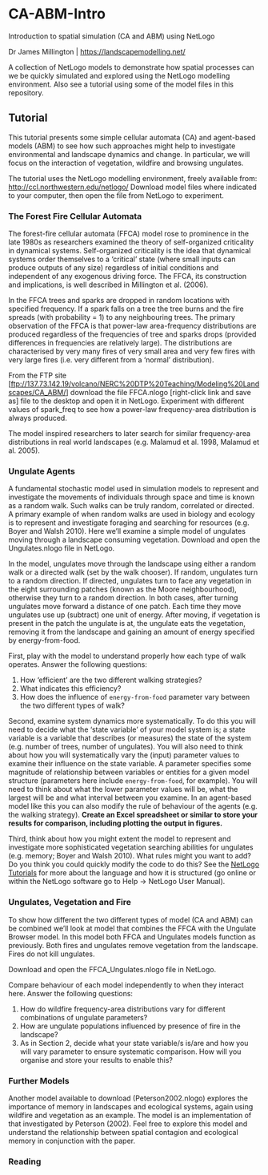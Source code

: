 # CA-ABM-Intro
Introduction to spatial simulation (CA and ABM) using NetLogo

Dr James Millington | https://landscapemodelling.net/ 

A collection of NetLogo models to demonstrate how spatial processes can we be quickly simulated and explored using the NetLogo modelling environment. Also see a tutorial using some of the model files in this repository. 

## Tutorial
This tutorial presents some simple cellular automata (CA) and agent-based models (ABM) to see how such approaches might help to investigate environmental and landscape dynamics and change. In particular, we will focus on the interaction of vegetation, wildfire and browsing ungulates. 

The tutorial uses the NetLogo modelling environment, freely available from: http://ccl.northwestern.edu/netlogo/ Download model files where indicated to your computer, then open the file from NetLogo to experiment.   

### The Forest Fire Cellular Automata
The forest-fire cellular automata (FFCA) model rose to prominence in the late 1980s as researchers examined the theory of self-organized criticality in dynamical systems. Self-organized criticality is the idea that dynamical systems order themselves to a ‘critical’ state (where small inputs can produce outputs of any size) regardless of initial conditions and independent of any exogenous driving force. The FFCA, its construction and implications, is well described in Millington et al. (2006). 

In the FFCA trees and sparks are dropped in random locations with specified frequency. If a spark falls on a tree the tree burns and the fire spreads (with probability = 1) to any neighbouring trees. The primary observation of the FFCA is that power-law area-frequency distributions are produced regardless of the frequencies of tree and sparks drops (provided differences in frequencies are relatively large). The distributions are characterised by very many fires of very small area and very few fires with very large fires (i.e. very different from a ‘normal’ distribution). 

From the FTP site [ftp://137.73.142.19/volcano/NERC%20DTP%20Teaching/Modeling%20Landscapes/CA_ABM/] download the file FFCA.nlogo [right-click link and save as] file to the desktop and open it in NetLogo. Experiment with different values of spark_freq to see how a power-law frequency-area distribution is always produced. 

The model inspired researchers to later search for similar frequency-area distributions in real world landscapes (e.g. Malamud et al. 1998, Malamud et al. 2005).

### Ungulate Agents
A fundamental stochastic model used in simulation models to represent and investigate the movements of individuals through space and time is known as a random walk. Such walks can be truly random, correlated or directed. A primary example of when random walks are used in biology and ecology is to represent and investigate foraging and searching for resources (e.g. Boyer and Walsh 2010). Here we’ll examine a simple model of ungulates moving through a landscape consuming vegetation. Download and open the Ungulates.nlogo file in NetLogo.

In the model, ungulates move through the landscape using either a random walk or a directed walk (set by the walk chooser). If random, ungulates turn to a random direction. If directed, ungulates turn to face any vegetation in the eight surrounding patches (known as the Moore neighbourhood), otherwise they turn to a random direction. In both cases, after turning ungulates move forward a distance of one patch. Each time they move ungulates use up (subtract) one unit of energy. After moving, if vegetation is present in the patch the ungulate is at, the ungulate eats the vegetation, removing it from the landscape and gaining an amount of energy specified by energy-from-food.

First, play with the model to understand properly how each type of walk operates. Answer the following questions:
1. How ‘efficient’ are the two different walking strategies? 
2. What indicates this efficiency? 
3. How does the influence of `energy-from-food` parameter vary between the two different types of walk? 

Second, examine system dynamics more systematically. To do this you will need to decide what the ‘state variable’ of your model system is; a state variable is a variable that describes (or measures) the state of the system (e.g. number of trees, number of ungulates). You will also need to think about how you will systematically vary the (input) parameter values to examine their influence on the state variable. A parameter specifies some magnitude of relationship between variables or entities for a given model structure (parameters here include `energy-from-food`, for example). You will need to think about what the lower parameter values will be, what the largest will be and what interval between you examine. In an agent-based model like this you can also modify the rule of behaviour of the agents (e.g. the walking strategy). **Create an Excel spreadsheet or similar to store your results for comparison, including plotting the output in figures.**

Third, think about how you might extent the model to represent and investigate more sophisticated vegetation searching abilities for ungulates (e.g. memory; Boyer and Walsh 2010). What rules might you want to add? Do you think you could quickly modify the code to do this? See the [NetLogo Tutorials](https://ccl.northwestern.edu/netlogo/docs/) for more about the language and how it is structured (go online or within the NetLogo software go to Help -> NetLogo User Manual).

### Ungulates, Vegetation and Fire
To show how different the two different types of model (CA and ABM) can be combined we’ll look at model that combines the FFCA with the Ungulate Browser model. In this model both FFCA and Ungulates models function as previously. Both fires and ungulates remove vegetation from the landscape. Fires do not kill ungulates. 

Download and open the FFCA_Ungulates.nlogo file in NetLogo. 

Compare behaviour of each model independently to when they interact here. Answer the following questions:
1. How do wildfire frequency-area distributions vary for different combinations of ungulate parameters? 
2. How are ungulate populations influenced by presence of fire in the landscape? 
3. As in Section 2, decide what your state variable/s is/are and how you will vary parameter to ensure systematic comparison. How will you organise and store your results to enable this?

### Further Models
Another model available to download (Peterson2002.nlogo) explores the importance of memory in landscapes and ecological systems, again using wildfire and vegetation as an example. The model is an implementation of that investigated by Peterson (2002). Feel free to explore this model and understand the relationship between spatial contagion and ecological memory in conjunction with the paper. 

### Reading
